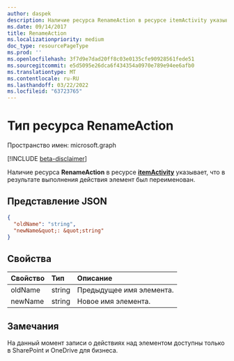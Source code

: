 ```yaml
---
author: daspek
description: Наличие ресурса RenameAction в ресурсе itemActivity указывает, что в результате выполнения действия элемент был переименован.
ms.date: 09/14/2017
title: RenameAction
ms.localizationpriority: medium
doc_type: resourcePageType
ms.prod: ''
ms.openlocfilehash: 3f7d9e7dad20ff8c03e0135cfe90928561fede51
ms.sourcegitcommit: e5d5095e26dca6f434354a0970e789e94ee6afb0
ms.translationtype: MT
ms.contentlocale: ru-RU
ms.lasthandoff: 03/22/2022
ms.locfileid: "63723765"
---
```

# <a name="renameaction-resource-type"></a>Тип ресурса RenameAction

Пространство имен: microsoft.graph

[!INCLUDE [beta-disclaimer](../../includes/beta-disclaimer.md)]

Наличие ресурса **RenameAction** в ресурсе [**itemActivity**][activity] указывает, что в результате выполнения действия элемент был переименован.

[activity]: itemactivity.md

## <a name="json-representation"></a>Представление JSON

<!-- {
  "blockType": "resource",
  "optionalProperties": [ ],
  "@type&quot;: &quot;microsoft.graph.renameAction"
}-->

```json
{
  "oldName": "string",
  "newName&quot;: &quot;string"
}
```

## <a name="properties"></a>Свойства

| Свойство | Тип   | Описание                    |
| :------- | :----- | :----------------------------- |
| oldName  | string | Предыдущее имя элемента. |
| newName  | string | Новое имя элемента.      |

## <a name="remarks"></a>Замечания

На данный момент записи о действиях над элементом доступны только в SharePoint и OneDrive для бизнеса.

<!--
{
  "type": "#page.annotation",
  "description": "The RenameAction object provides information about an activity that renamed an item.",
  "keywords": "activities,activity,action,rename,renamed",
  "section": "documentation",
  "tocPath": "Resources/RenameAction",
  "suppressions": []
}
-->
